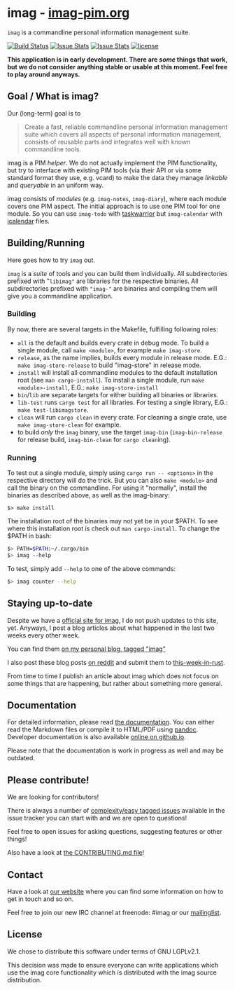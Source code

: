 # imag - [imag-pim.org](http://imag-pim.org)

`imag` is a commandline personal information management suite.

[![Build Status](https://travis-ci.org/matthiasbeyer/imag.svg?branch=master)](https://travis-ci.org/matthiasbeyer/imag)
[![Issue Stats](http://www.issuestats.com/github/matthiasbeyer/imag/badge/pr?style=flat-square)](http://www.issuestats.com/github/matthiasbeyer/imag)
[![Issue Stats](http://www.issuestats.com/github/matthiasbeyer/imag/badge/issue?style=flat-square)](http://www.issuestats.com/github/matthiasbeyer/imag)
[![license](https://img.shields.io/github/license/matthiasbeyer/imag.svg?maxAge=2592000?style=flat-square)]()

**This application is in early development. There are _some_ things that work,
but we do not consider anything stable or usable at this moment. Feel free to
play around anyways.**

## Goal / What is imag?

Our (long-term) goal is to

> Create a fast, reliable commandline personal
> information management suite which covers all aspects of personal information
> management, consists of reusable parts and integrates well with known
> commandline tools.

imag is a PIM _helper_. We do not actually implement the PIM functionality, but
try to interface with existing PIM tools (via their API or via some standard
format they use, e.g. vcard) to make the data they manage _linkable_
and _queryable_ in an uniform way.

imag consists of _modules_ (e.g. `imag-notes`, `imag-diary`), where each module
covers one PIM aspect.
The initial approach is to use one PIM tool for one module.
So you can use `imag-todo` with [taskwarrior](https://taskwarrior.org/)
but `imag-calendar` with [icalendar](https://en.wikipedia.org/wiki/ICalendar)
files.

## Building/Running

Here goes how to try `imag` out.

`imag` is a _suite_ of tools and you can build them individually.
All subdirectories prefixed with "`libimag"` are libraries for the respective
binaries.
All subdirectories prefixed with `"imag-"` are binaries and compiling them will
give you a commandline application.

### Building

By now, there are several targets in the Makefile, fulfilling following roles:

* `all` is the default and builds every crate in debug mode.
  To build a single module, call `make <module>`, for example `make imag-store`.
* `release`, as the name implies, builds every module in release mode.
  E.G.: `make imag-store-release` to build "imag-store" in release mode.
* `install` will install all commandline modules to the default installation
  root (see `man cargo-install`).
  To install a single module, run `make <module>-install`,
  E.G.: `make imag-store-install`
* `bin`/`lib` are separate targets for either building all binaries or
  libraries.
* `lib-test` runs `cargo test` for all libraries.
  For testing a single library, E.G.: `make test-libimagstore`.
* `clean` will run `cargo clean` in every crate.
  For cleaning a single crate, use `make imag-store-clean` for example.
* to build _only_ the `imag` binary, use the target `imag-bin`
  (`imag-bin-release` for release build, `imag-bin-clean` for `cargo clean`ing).

### Running

To test out a single module, simply using `cargo run -- <options>` in the
respective directory will do the trick.
But you can also `make <module>` and call the binary on the commandline.
For using it "normally", install the
binaries as described above, as well as the imag-binary:

```
$> make install
```

The installation root of the binaries may not yet be in your $PATH.
To see where this installation root is check out `man cargo-install`.
To change the $PATH in bash:

```bash
$> PATH=$PATH:~/.cargo/bin
$> imag --help
```

To test, simply add `--help` to one of the above commands:

```bash
$> imag counter --help
```

## Staying up-to-date

Despite we have a [official site for imag](http://imag-pim.org), I do not push
updates to this site, yet. Anyways, I post a blog articles about what happened
in the last two weeks every other week.

You can find them
[on my personal blog, tagged "imag"](http://beyermatthias.de/tags/imag.html)

I also post these blog posts
[on reddit](https://www.reddit.com/r/rust/search?q=What%27s+coming+up+in+imag&restrict_sr=on)
and submit them to [this-week-in-rust](https://this-week-in-rust.org/).

From time to time I publish an article about imag which does not focus on some
things that are happening, but rather about something more general.

## Documentation

For detailed information, please read [the documentation](./doc/).
You can either read the Markdown files or compile it to HTML/PDF using
[pandoc](http://pandoc.org).
Developer documentation is also available
[online on github.io](https://matthiasbeyer.github.io/imag/imag_documentation/index.html).

Please note that the documentation is work in progress as well and may be
outdated.

## Please contribute!

We are looking for contributors!

There is always a number of
[complexity/easy tagged issues](https://github.com/matthiasbeyer/imag/issues?q=is%3Aopen+is%3Aissue+label%3Acomplexity%2Feasy)
available in the issue tracker you can start with and we are open to questions!

Feel free to open issues for asking questions, suggesting features or other
things!

Also have a look at [the CONTRIBUTING.md file](./CONTRIBUTING.md)!

## Contact

Have a look at [our website](http://imag-pim.org) where you can find some
information on how to get in touch and so on.

Feel free to join our new IRC channel at freenode: #imag
or our [mailinglist](http://imag-pim.org/mailinglist/).

## License

We chose to distribute this software under terms of GNU LGPLv2.1.

This decision was made to ensure everyone can write applications which use the
imag core functionality which is distributed with the imag source distribution.

